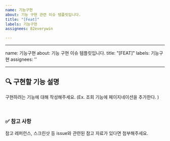 ```yaml
---
name: 기능구현
about: 기능 구현 관련 이슈 템플릿입니다.
title: "[Feat]"
labels: 기능구현
assignees: 82everywin

---
```


---
name: 기능구현
about: 기능 구현 이슈 템플릿입니다.
title: "[FEAT]"
labels: 기능구현
assignees: ''

---

## 🔍 구현할 기능 설명

구현하려는 기능에 대해 작성해주세요.
(Ex. 조회 기능에 페이지네이션을 추가한다. )

<br>

### ✅ 참고 사항

참고 레퍼런스, 스크린샷 등 issue와 관련된 참고 자료가 있다면 첨부해주세요.
